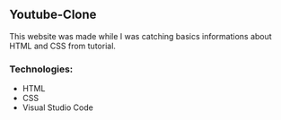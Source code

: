 ## Youtube-Clone

This website was made while I was catching basics informations about HTML and CSS from tutorial.

### Technologies:
- HTML
- CSS
- Visual Studio Code
